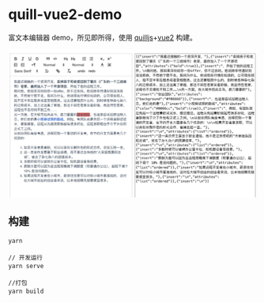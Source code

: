 # quill-vue2-demo

富文本编辑器 demo，所见即所得，使用 [quilljs](https://github.com/quilljs/quill)+[vue2](https://vuejs.org/) 构建。

![demo](assets/demo.png)

## 构建

```bash
yarn

// 开发运行
yarn serve

//打包
yarn build
```
